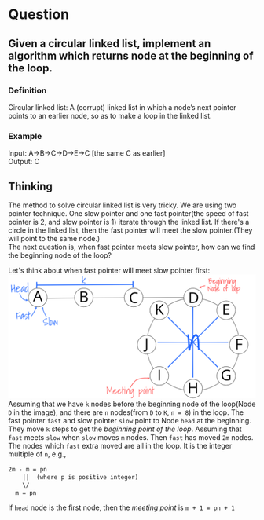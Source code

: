 # Question
## Given a circular linked list, implement an algorithm which returns node at the beginning of the loop.
### Definition
Circular linked list: A (corrupt) linked list in which a node’s next pointer points to an earlier node, so as to make a loop in the linked list.
### Example
Input: A->B->C->D->E->C [the same C as earlier]  
Output: C

## Thinking
The method to solve circular linked list is very tricky. We are using two pointer technique. One slow pointer and one fast pointer(the speed of fast pointer is 2, and slow pointer is 1) iterate through the linked list. If there's a circle in the linked list, then the fast pointer will meet the slow pointer.(They will point to the same node.)  
The next question is, when fast pointer meets slow pointer, how can we find the beginning node of the loop?

Let's think about when fast pointer will meet slow pointer first:
![Circular Linked List](./CircularLinkedList.png)
Assuming that we have `k` nodes before the beginning node of the loop(Node `D` in the image), and there are `n` nodes(from `D` to `K`, `n = 8`) in the loop. The fast pointer `fast` and slow pointer `slow` point to Node `head` at the beginning. They move `k` steps to get the *beginning point of the loop*. Assuming that `fast` meets `slow` when `slow` moves `m` nodes. Then `fast` has moved `2m` nodes. The nodes which `fast` extra moved are all in the loop. It is the integer multiple of `n`, e.g.,
```
2m - m = pn 
    ||  (where p is positive integer)
    \/
  m = pn 
```

If `head` node is the first node, then the *meeting point* is `m + 1 = pn + 1`